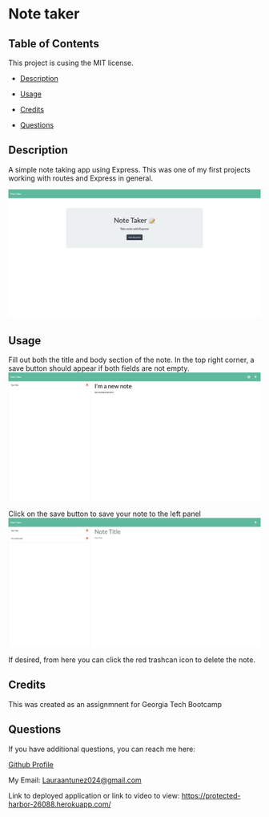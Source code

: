 

# Note taker

## Table of Contents

This project is cusing the MIT license. 
    
- [Description](#description)
- [Usage](#usage)
- [Credits](#credits)

- [Questions](#questions)

## Description
A simple note taking app using Express. 
This was one of my first projects working with routes and Express in general. 

![homescreen of note taking app](./public/assets/images/pic2.png)






## Usage
Fill out both the title and body section of the note. In the top right corner, a save button should appear if both fields are not empty. 
![Main note dashboard](./public/assets/images/pic1.png)


Click on the save button to save your note to the left panel
![homescreen of note taking app](./public/assets/images/pic3.png)

If desired, from here you can click the red trashcan icon to delete the note. 



## Credits
This was created as an assignmnent for Georgia Tech Bootcamp



## Questions

If you have additional questions, you can reach me here:

[Github Profile](https://github.com/lauraantunez024)

My Email: Lauraantunez024@gmail.com

Link to deployed application or link to video to view:
https://protected-harbor-26088.herokuapp.com/


